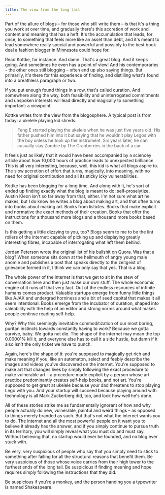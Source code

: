 ```yaml
---
title: The view from the long tail
---
```


Part of the allure of blogs – for those who still write them – is that it's a thing you work at over time, and gradually there's this accretion of work and content and meaning that has a heft. It's the accumulation that leads, for once, to something that feels more like an asset than debt, and it's meant to lead somewhere really special and powerful and possibly to the best book deal a fashion blogger in Minnesota could hope for.

Read Kottke, for instance. And damn. That's a great blog. And it keeps going. And sometimes he even has a point of view! And his contemporaries – the other ones still blogging – often end up also saying things. But primarily, it's there for this experience of finding, and distilling what's found into a breathless paragraph or two.

If you put enough found things in a row, that's called curation. And somewhere along the way, both feasibility and uninterrogated commitments and unspoken interests will lead directly and magically to something important: a viewpoint.

Kottke writes from the view from the blogosphere. A typical post is from today: a ukelele playing kid shreds. 

> Feng E started playing the ukelele when he was just five years old. His father pushed him into it but saying that he wouldn’t play Legos with the boy unless he took up the instrument. Six years later, he can casually slay Zombie by The Cranberries in the back of a car.

It feels just as likely that it would have been accompanied by a sciencey article about how 10,000 hours of practice leads to unexpected brilliance. This is all very interesting, because, well, this kid is what all blogs aspire to. The slow accretion of effort that turns, magically, into meaning, with no need for original contribution and all its sticky icky vulnerabilities.

Kottke has been blogging for a long time. And along with it, he's sort of ended up finding exactly what the blog is meant to do: self-proselytize. Austin Kleon isn't so far away from that, either. I'm not sure what art he makes, but I do know he writes a blog about making art, and that often turns into books about making art. Books from listicles. Books that make explicit and normative the exact methods of their creation. Books that offer the instructions for a thousand more blogs and a thousand more books based on them.

Is this getting a little dizzying to you, too? Blogs seem to me to be the lint rollers of the internet: capable of picking up and displaying greatly interesting fibres, incapable of interrogating what left them behind.

Jordan Peterson wrote the original list of his bullshit on Quora. Was that a blog? When someone sits down at the hellmouth of angry young male anomie and publishes a post that speaks directly to the zeitgeist of grievance formed in it, I think we can only say that yes. That is a blog.

The whole power of the internet is that we get to sit in the stew of conversation here and then just make our own stuff. The whole economic engine of it runs off that very fact. Out of the endless resources of infinite humans comes product. Valuable startups emerge from funny little things like AJAX and undergrad horniness and a bit of seed capital that makes it all seem intentional. Books emerge from the incubator of curation, shaped into saleability with the help of an editor and strong norms around what makes people continue reading self-help.

Why? Why this seemingly inevitable commoditization of our most boring, puritan instincts towards constantly having to work? Because we gotta survive, baby. We gotta not die. The shape of the internet may mean the top 0.00001% kill it, and everyone else has to call it a side hustle, but damn if it also isn't the only ticket we have to punch.

Again, here's the shape of it: you're supposed to magically get rich and make meaning if you, like an automaton, select and feebly describe the images and videos you've discovered on the internet. You're supposed to make art that changes lives by simply following the exact procedure to make vulnerable art – a procedure made explicit by a person whose art practice predominantly creates self-help books, and not art. You're supposed to get great at ukelele because your dad threatens to stop playing Lego with you. And your startup will succeed because playing around with technology is all Mark Zuckerberg did, too, and look how well he's done.

All of these stories strike me as fundamentally ignorant of how and why people actually do new, vulnerable, painful and weird things – as opposed to things merely branded as such. But that's not what the internet wants you to do. The internet and all the most powerful people on it want you to believe it already has the answer, and if you simply continue to pursue truth in its territory, you will simply reveal what you must do and must say. Without believing that, no startup would ever be founded, and no blog ever stuck with.

Be very, very suspicious of people who say that you simply need to stick to something after failing for all the structural reasons that benefit them. Be very suspicious of those whose voice carries from their high tower to the furthest ends of the long tail. Be suspicious if finding meaning and hope requires simply following the instructions that they did.

Be suspicious if you're a monkey, and the person handing you a typewriter is named Shakespeare.